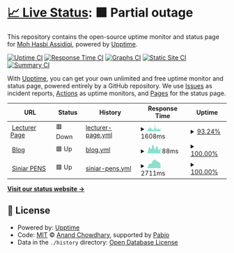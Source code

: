 # [📈 Live Status](https://mohhasbias.github.io/blog-pulse): <!--live status--> **🟧 Partial outage**

This repository contains the open-source uptime monitor and status page for [Moh Hasbi Assidiqi](http://mohhasbias.github.io), powered by [Upptime](https://github.com/upptime/upptime).

[![Uptime CI](https://github.com/mohhasbias/blog-pulse/workflows/Uptime%20CI/badge.svg)](https://github.com/mohhasbias/blog-pulse/actions?query=workflow%3A%22Uptime+CI%22)
[![Response Time CI](https://github.com/mohhasbias/blog-pulse/workflows/Response%20Time%20CI/badge.svg)](https://github.com/mohhasbias/blog-pulse/actions?query=workflow%3A%22Response+Time+CI%22)
[![Graphs CI](https://github.com/mohhasbias/blog-pulse/workflows/Graphs%20CI/badge.svg)](https://github.com/mohhasbias/blog-pulse/actions?query=workflow%3A%22Graphs+CI%22)
[![Static Site CI](https://github.com/mohhasbias/blog-pulse/workflows/Static%20Site%20CI/badge.svg)](https://github.com/mohhasbias/blog-pulse/actions?query=workflow%3A%22Static+Site+CI%22)
[![Summary CI](https://github.com/mohhasbias/blog-pulse/workflows/Summary%20CI/badge.svg)](https://github.com/mohhasbias/blog-pulse/actions?query=workflow%3A%22Summary+CI%22)

With [Upptime](https://upptime.js.org), you can get your own unlimited and free uptime monitor and status page, powered entirely by a GitHub repository. We use [Issues](https://github.com/mohhasbias/blog-pulse/issues) as incident reports, [Actions](https://github.com/mohhasbias/blog-pulse/actions) as uptime monitors, and [Pages](https://mohhasbias.github.io/blog-pulse) for the status page.

<!--start: status pages-->
<!-- This summary is generated by Upptime (https://github.com/upptime/upptime) -->
<!-- Do not edit this manually, your changes will be overwritten -->
<!-- prettier-ignore -->
| URL | Status | History | Response Time | Uptime |
| --- | ------ | ------- | ------------- | ------ |
| <img alt="" src="https://icons.duckduckgo.com/ip3/hasbi.lecturer.pens.ac.id.ico" height="13"> [Lecturer Page](https://hasbi.lecturer.pens.ac.id) | 🟥 Down | [lecturer-page.yml](https://github.com/mohhasbias/blog-pulse/commits/HEAD/history/lecturer-page.yml) | <details><summary><img alt="Response time graph" src="./graphs/lecturer-page/response-time-week.png" height="20"> 1608ms</summary><br><a href="https://mohhasbias.github.io/blog-pulse/history/lecturer-page"><img alt="Response time 1909" src="https://img.shields.io/endpoint?url=https%3A%2F%2Fraw.githubusercontent.com%2Fmohhasbias%2Fblog-pulse%2FHEAD%2Fapi%2Flecturer-page%2Fresponse-time.json"></a><br><a href="https://mohhasbias.github.io/blog-pulse/history/lecturer-page"><img alt="24-hour response time 1240" src="https://img.shields.io/endpoint?url=https%3A%2F%2Fraw.githubusercontent.com%2Fmohhasbias%2Fblog-pulse%2FHEAD%2Fapi%2Flecturer-page%2Fresponse-time-day.json"></a><br><a href="https://mohhasbias.github.io/blog-pulse/history/lecturer-page"><img alt="7-day response time 1608" src="https://img.shields.io/endpoint?url=https%3A%2F%2Fraw.githubusercontent.com%2Fmohhasbias%2Fblog-pulse%2FHEAD%2Fapi%2Flecturer-page%2Fresponse-time-week.json"></a><br><a href="https://mohhasbias.github.io/blog-pulse/history/lecturer-page"><img alt="30-day response time 1764" src="https://img.shields.io/endpoint?url=https%3A%2F%2Fraw.githubusercontent.com%2Fmohhasbias%2Fblog-pulse%2FHEAD%2Fapi%2Flecturer-page%2Fresponse-time-month.json"></a><br><a href="https://mohhasbias.github.io/blog-pulse/history/lecturer-page"><img alt="1-year response time 1909" src="https://img.shields.io/endpoint?url=https%3A%2F%2Fraw.githubusercontent.com%2Fmohhasbias%2Fblog-pulse%2FHEAD%2Fapi%2Flecturer-page%2Fresponse-time-year.json"></a></details> | <details><summary><a href="https://mohhasbias.github.io/blog-pulse/history/lecturer-page">93.24%</a></summary><a href="https://mohhasbias.github.io/blog-pulse/history/lecturer-page"><img alt="All-time uptime 98.73%" src="https://img.shields.io/endpoint?url=https%3A%2F%2Fraw.githubusercontent.com%2Fmohhasbias%2Fblog-pulse%2FHEAD%2Fapi%2Flecturer-page%2Fuptime.json"></a><br><a href="https://mohhasbias.github.io/blog-pulse/history/lecturer-page"><img alt="24-hour uptime 95.52%" src="https://img.shields.io/endpoint?url=https%3A%2F%2Fraw.githubusercontent.com%2Fmohhasbias%2Fblog-pulse%2FHEAD%2Fapi%2Flecturer-page%2Fuptime-day.json"></a><br><a href="https://mohhasbias.github.io/blog-pulse/history/lecturer-page"><img alt="7-day uptime 93.24%" src="https://img.shields.io/endpoint?url=https%3A%2F%2Fraw.githubusercontent.com%2Fmohhasbias%2Fblog-pulse%2FHEAD%2Fapi%2Flecturer-page%2Fuptime-week.json"></a><br><a href="https://mohhasbias.github.io/blog-pulse/history/lecturer-page"><img alt="30-day uptime 96.72%" src="https://img.shields.io/endpoint?url=https%3A%2F%2Fraw.githubusercontent.com%2Fmohhasbias%2Fblog-pulse%2FHEAD%2Fapi%2Flecturer-page%2Fuptime-month.json"></a><br><a href="https://mohhasbias.github.io/blog-pulse/history/lecturer-page"><img alt="1-year uptime 98.73%" src="https://img.shields.io/endpoint?url=https%3A%2F%2Fraw.githubusercontent.com%2Fmohhasbias%2Fblog-pulse%2FHEAD%2Fapi%2Flecturer-page%2Fuptime-year.json"></a></details>
| <img alt="" src="https://icons.duckduckgo.com/ip3/mohhasbias.github.io.ico" height="13"> [Blog](https://mohhasbias.github.io) | 🟩 Up | [blog.yml](https://github.com/mohhasbias/blog-pulse/commits/HEAD/history/blog.yml) | <details><summary><img alt="Response time graph" src="./graphs/blog/response-time-week.png" height="20"> 88ms</summary><br><a href="https://mohhasbias.github.io/blog-pulse/history/blog"><img alt="Response time 104" src="https://img.shields.io/endpoint?url=https%3A%2F%2Fraw.githubusercontent.com%2Fmohhasbias%2Fblog-pulse%2FHEAD%2Fapi%2Fblog%2Fresponse-time.json"></a><br><a href="https://mohhasbias.github.io/blog-pulse/history/blog"><img alt="24-hour response time 91" src="https://img.shields.io/endpoint?url=https%3A%2F%2Fraw.githubusercontent.com%2Fmohhasbias%2Fblog-pulse%2FHEAD%2Fapi%2Fblog%2Fresponse-time-day.json"></a><br><a href="https://mohhasbias.github.io/blog-pulse/history/blog"><img alt="7-day response time 88" src="https://img.shields.io/endpoint?url=https%3A%2F%2Fraw.githubusercontent.com%2Fmohhasbias%2Fblog-pulse%2FHEAD%2Fapi%2Fblog%2Fresponse-time-week.json"></a><br><a href="https://mohhasbias.github.io/blog-pulse/history/blog"><img alt="30-day response time 97" src="https://img.shields.io/endpoint?url=https%3A%2F%2Fraw.githubusercontent.com%2Fmohhasbias%2Fblog-pulse%2FHEAD%2Fapi%2Fblog%2Fresponse-time-month.json"></a><br><a href="https://mohhasbias.github.io/blog-pulse/history/blog"><img alt="1-year response time 104" src="https://img.shields.io/endpoint?url=https%3A%2F%2Fraw.githubusercontent.com%2Fmohhasbias%2Fblog-pulse%2FHEAD%2Fapi%2Fblog%2Fresponse-time-year.json"></a></details> | <details><summary><a href="https://mohhasbias.github.io/blog-pulse/history/blog">100.00%</a></summary><a href="https://mohhasbias.github.io/blog-pulse/history/blog"><img alt="All-time uptime 100.00%" src="https://img.shields.io/endpoint?url=https%3A%2F%2Fraw.githubusercontent.com%2Fmohhasbias%2Fblog-pulse%2FHEAD%2Fapi%2Fblog%2Fuptime.json"></a><br><a href="https://mohhasbias.github.io/blog-pulse/history/blog"><img alt="24-hour uptime 100.00%" src="https://img.shields.io/endpoint?url=https%3A%2F%2Fraw.githubusercontent.com%2Fmohhasbias%2Fblog-pulse%2FHEAD%2Fapi%2Fblog%2Fuptime-day.json"></a><br><a href="https://mohhasbias.github.io/blog-pulse/history/blog"><img alt="7-day uptime 100.00%" src="https://img.shields.io/endpoint?url=https%3A%2F%2Fraw.githubusercontent.com%2Fmohhasbias%2Fblog-pulse%2FHEAD%2Fapi%2Fblog%2Fuptime-week.json"></a><br><a href="https://mohhasbias.github.io/blog-pulse/history/blog"><img alt="30-day uptime 100.00%" src="https://img.shields.io/endpoint?url=https%3A%2F%2Fraw.githubusercontent.com%2Fmohhasbias%2Fblog-pulse%2FHEAD%2Fapi%2Fblog%2Fuptime-month.json"></a><br><a href="https://mohhasbias.github.io/blog-pulse/history/blog"><img alt="1-year uptime 100.00%" src="https://img.shields.io/endpoint?url=https%3A%2F%2Fraw.githubusercontent.com%2Fmohhasbias%2Fblog-pulse%2FHEAD%2Fapi%2Fblog%2Fuptime-year.json"></a></details>
| <img alt="" src="https://icons.duckduckgo.com/ip3/siniar.pens.ac.id.ico" height="13"> [Siniar PENS](https://siniar.pens.ac.id) | 🟩 Up | [siniar-pens.yml](https://github.com/mohhasbias/blog-pulse/commits/HEAD/history/siniar-pens.yml) | <details><summary><img alt="Response time graph" src="./graphs/siniar-pens/response-time-week.png" height="20"> 2711ms</summary><br><a href="https://mohhasbias.github.io/blog-pulse/history/siniar-pens"><img alt="Response time 4554" src="https://img.shields.io/endpoint?url=https%3A%2F%2Fraw.githubusercontent.com%2Fmohhasbias%2Fblog-pulse%2FHEAD%2Fapi%2Fsiniar-pens%2Fresponse-time.json"></a><br><a href="https://mohhasbias.github.io/blog-pulse/history/siniar-pens"><img alt="24-hour response time 1815" src="https://img.shields.io/endpoint?url=https%3A%2F%2Fraw.githubusercontent.com%2Fmohhasbias%2Fblog-pulse%2FHEAD%2Fapi%2Fsiniar-pens%2Fresponse-time-day.json"></a><br><a href="https://mohhasbias.github.io/blog-pulse/history/siniar-pens"><img alt="7-day response time 2711" src="https://img.shields.io/endpoint?url=https%3A%2F%2Fraw.githubusercontent.com%2Fmohhasbias%2Fblog-pulse%2FHEAD%2Fapi%2Fsiniar-pens%2Fresponse-time-week.json"></a><br><a href="https://mohhasbias.github.io/blog-pulse/history/siniar-pens"><img alt="30-day response time 2722" src="https://img.shields.io/endpoint?url=https%3A%2F%2Fraw.githubusercontent.com%2Fmohhasbias%2Fblog-pulse%2FHEAD%2Fapi%2Fsiniar-pens%2Fresponse-time-month.json"></a><br><a href="https://mohhasbias.github.io/blog-pulse/history/siniar-pens"><img alt="1-year response time 4554" src="https://img.shields.io/endpoint?url=https%3A%2F%2Fraw.githubusercontent.com%2Fmohhasbias%2Fblog-pulse%2FHEAD%2Fapi%2Fsiniar-pens%2Fresponse-time-year.json"></a></details> | <details><summary><a href="https://mohhasbias.github.io/blog-pulse/history/siniar-pens">100.00%</a></summary><a href="https://mohhasbias.github.io/blog-pulse/history/siniar-pens"><img alt="All-time uptime 98.10%" src="https://img.shields.io/endpoint?url=https%3A%2F%2Fraw.githubusercontent.com%2Fmohhasbias%2Fblog-pulse%2FHEAD%2Fapi%2Fsiniar-pens%2Fuptime.json"></a><br><a href="https://mohhasbias.github.io/blog-pulse/history/siniar-pens"><img alt="24-hour uptime 100.00%" src="https://img.shields.io/endpoint?url=https%3A%2F%2Fraw.githubusercontent.com%2Fmohhasbias%2Fblog-pulse%2FHEAD%2Fapi%2Fsiniar-pens%2Fuptime-day.json"></a><br><a href="https://mohhasbias.github.io/blog-pulse/history/siniar-pens"><img alt="7-day uptime 100.00%" src="https://img.shields.io/endpoint?url=https%3A%2F%2Fraw.githubusercontent.com%2Fmohhasbias%2Fblog-pulse%2FHEAD%2Fapi%2Fsiniar-pens%2Fuptime-week.json"></a><br><a href="https://mohhasbias.github.io/blog-pulse/history/siniar-pens"><img alt="30-day uptime 100.00%" src="https://img.shields.io/endpoint?url=https%3A%2F%2Fraw.githubusercontent.com%2Fmohhasbias%2Fblog-pulse%2FHEAD%2Fapi%2Fsiniar-pens%2Fuptime-month.json"></a><br><a href="https://mohhasbias.github.io/blog-pulse/history/siniar-pens"><img alt="1-year uptime 98.10%" src="https://img.shields.io/endpoint?url=https%3A%2F%2Fraw.githubusercontent.com%2Fmohhasbias%2Fblog-pulse%2FHEAD%2Fapi%2Fsiniar-pens%2Fuptime-year.json"></a></details>

<!--end: status pages-->

[**Visit our status website →**](https://mohhasbias.github.io/blog-pulse)

## 📄 License

- Powered by: [Upptime](https://github.com/upptime/upptime)
- Code: [MIT](./LICENSE) © [Anand Chowdhary](https://anandchowdhary.com), supported by [Pabio](https://pabio.com)
- Data in the `./history` directory: [Open Database License](https://opendatacommons.org/licenses/odbl/1-0/)

